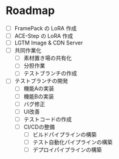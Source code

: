 # Roadmap

- [ ] FramePack の LoRA 作成
- [ ] ACE-Step の LoRA 作成
- [ ] LGTM Image & CDN Server
- [ ] 共同作業化
  - [ ] 素材置き場の共有化
  - [ ] 分担作業
  - [ ] テストブランチの作成
- [ ] テストブランチの開発
  - [ ] 機能Aの実装
  - [ ] 機能Bの実装
  - [ ] バグ修正
  - [ ] UI改善
  - [ ] テストコードの作成
  - [ ] CI/CDの整備
    - [ ] ビルドパイプラインの構築
    - [ ] テスト自動化パイプラインの構築
    - [ ] デプロイパイプラインの構築